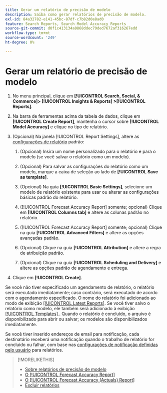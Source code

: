 ```yaml
---
title: Gerar um relatório de precisão de modelo
description: Saiba como gerar relatórios de precisão de modelo.
exl-id: 84a32782-e141-45bc-87df-c7b82d0e8ad0
feature: Search Reports, Search Model Accuracy Reports
source-git-commit: d0f1c413134a0868ddec79ded7672af316267edd
workflow-type: tm+mt
source-wordcount: '249'
ht-degree: 0%

---
```


# Gerar um relatório de precisão de modelo

1. No menu principal, clique em **[!UICONTROL Search, Social, & Commerce]> [!UICONTROL Insights & Reports] >[!UICONTROL Reports]**.

1. Na barra de ferramentas acima da tabela de dados, clique em **[!UICONTROL Create Report]**, mantenha o cursor sobre **[!UICONTROL Model Accuracy]** e clique no tipo de relatório.

1. (Opcional) Na janela [!UICONTROL Report Settings], altere as [configurações de relatório](forecast-accuracy-report.md) padrão:

   1. (Opcional) Insira um nome personalizado para o relatório e para o modelo (se você salvar o relatório como um modelo).

   1. (Opcional) Para salvar as configurações do relatório como um modelo, marque a caixa de seleção ao lado de **[!UICONTROL Save as template]**.

   1. (Opcional) Na guia **[!UICONTROL Basic Settings]**, selecione um modelo de relatório existente para usar ou alterar as configurações básicas padrão do relatório.

   1. ([!UICONTROL Forecast Accuracy Report] somente; opcional) Clique em **[!UICONTROL Columns tab]** e altere as colunas padrão no relatório.

   1. ([!UICONTROL Forecast Accuracy Report] somente; opcional) Clique na guia **[!UICONTROL Advanced Filters]** e altere as opções avançadas padrão.

   1. (Opcional) Clique na guia **[!UICONTROL Attribution]** e altere a regra de atribuição padrão.

   1. (Opcional) Clique na guia **[!UICONTROL Scheduling and Delivery]** e altere as opções padrão de agendamento e entrega.

1. Clique em **[!UICONTROL Create]**.

Se você não tiver especificado um agendamento de relatório, o relatório será executado imediatamente; caso contrário, será executado de acordo com o agendamento especificado. O nome do relatório foi adicionado ao modo de exibição [[!UICONTROL Latest Reports]](/help/search-social-commerce/reports/report-about.md). Se você tiver salvo o relatório como modelo, ele também será adicionado à exibição [[!UICONTROL Templates] &#x200B;](/help/search-social-commerce/reports/report-about.md). Quando o relatório é concluído, o arquivo é disponibilizado para abrir ou salvar; os modelos são disponibilizados imediatamente.

Se você tiver inserido endereços de email para notificação, cada destinatário receberá uma notificação quando o trabalho de relatório for concluído ou falhar, com base nas [configurações de notificação definidas pelo usuário](/help/search-social-commerce/notifications/notification-edit.md) para relatórios.

>[!MORELIKETHIS]
>
>* [Sobre relatórios de precisão de modelo](/help/search-social-commerce/reports/management/model-accuracy/model-accuracy-report-about.md)
>* [O [!UICONTROL Forecast Accuracy Report]](forecast-accuracy-report.md)
>* [O [!UICONTROL Forecast Accuracy (Actuals) Report]](forecast-accuracy-actuals-report.md)
>* [Excluir relatórios](/help/search-social-commerce/reports/management/report-delete.md)

